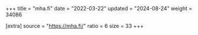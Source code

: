 +++
title = "mha.fi"
date = "2022-03-22"
updated = "2024-08-24"
weight = 34086

[extra]
source = "https://mha.fi/"
ratio = 6
size = 33
+++
